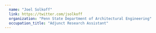 ```yaml
---
  name: "Joel Solkoff"
  link: https://twitter.com/jsolkoff
  organization: "Penn State Department of Architectural Engineering"
  occupation_title: "Adjunct Research Assistant"
---
```

